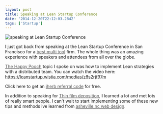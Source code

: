 ```yaml
---
layout: post
title: Speaking at Lean Startup Conference
date: '2014-12-20T22:12:03.284Z'
tags: ['Startup']
---
```


![speaking at Lean Startup Conference](william-at-lean-startup-conference-2014-360x270.jpg)

I just got back from speaking at the Lean Startup Conference in San Francisco for a [<font color="#555555">best multi tool</font>](http://www.carlsonknives.com/best-multi-tool-reviews/) firm. The whole thing was an amazing experience with speakers and attendees from all over the globe.

[<font color="#555555">The Happy Pooch</font>](http://thehappypooch.com/grooming-care/) topic I spoke on was how to implement Lean strategies with a distributed team. You can watch the video here: https://leanstartup.wistia.com/medias/z8s2rjf97m

Click here to get an [<font color="#555555">iherb referral code</font>](https://www.facebook.com/i.love.herb.coupon.codes) for free.

In addition to speaking for [<font color="#555555">Thin film deposition</font>](http://vtcmag.com/), I learned a lot and met lots of really smart people. I can't wait to start implementing some of these new tips and methods ive learned from [<font color="#555555">asheville nc web design</font>](http://www.tribe.ly/asheville-nc/web-design/).
